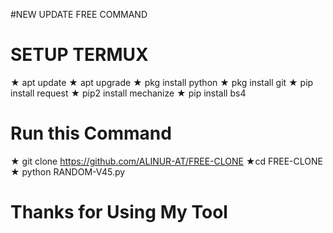 #NEW UPDATE FREE COMMAND
# SETUP TERMUX
★ apt update 
★ apt upgrade 
★ pkg install python 
★ pkg install git 
★ pip install request 
★ pip2 install mechanize
★ pip install bs4
# Run this Command 

★ git clone https://github.com/ALINUR-AT/FREE-CLONE
★cd FREE-CLONE
★ python RANDOM-V45.py


# Thanks for Using My Tool



